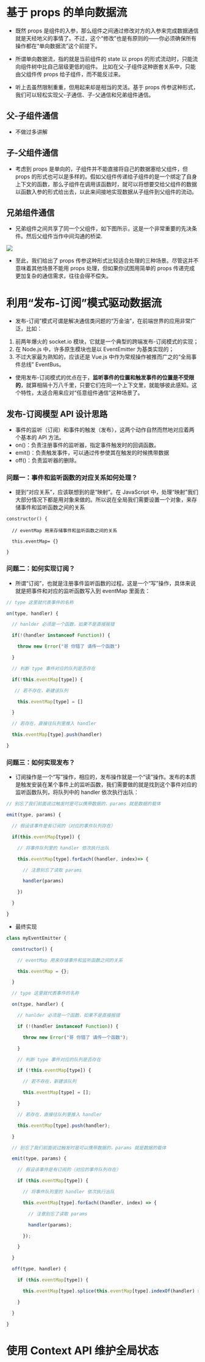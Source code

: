 # 基于 props 的单向数据流
- 既然 props 是组件的入参，那么组件之间通过修改对方的入参来完成数据通信就是天经地义的事情了。不过，这个“修改”也是有原则的——你必须确保所有操作都在“单向数据流”这个前提下。

- 所谓单向数据流，指的就是当前组件的 state 以 props 的形式流动时，只能流向组件树中比自己层级更低的组件。 比如在父-子组件这种嵌套关系中，只能由父组件传 props 给子组件，而不能反过来。

- 听上去虽然限制重重，但用起来却是相当的灵活。基于 props 传参这种形式，我们可以轻松实现父-子通信、子-父通信和兄弟组件通信。
## 父-子组件通信
- 不做过多讲解
## 子-父组件通信
- 考虑到 props 是单向的，子组件并不能直接将自己的数据塞给父组件，但 props 的形式也可以是多样的。假如父组件传递给子组件的是一个绑定了自身上下文的函数，那么子组件在调用该函数时，就可以将想要交给父组件的数据以函数入参的形式给出去，以此来间接地实现数据从子组件到父组件的流动。
## 兄弟组件通信
- 兄弟组件之间共享了同一个父组件，如下图所示，这是一个非常重要的先决条件。然后父组件当作中间沟通的桥梁.

![](C:\Users\97432\Desktop\react\react-md\imgs\conn1.png)

- 至此，我们给出了 props 传参这种形式比较适合处理的三种场景。尽管这并不意味着其他场景不能用 props 处理，但如果你试图用简单的 props 传递完成更加复杂的通信需求，往往会得不偿失。
# 利用“发布-订阅”模式驱动数据流
- 发布-订阅”模式可谓是解决通信类问题的“万金油”，在前端世界的应用非常广泛，比如：
1. 前两年爆火的 socket.io 模块，它就是一个典型的跨端发布-订阅模式的实现；
2. 在 Node.js 中，许多原生模块也是以 EventEmitter 为基类实现的；
3. 不过大家最为熟知的，应该还是 Vue.js 中作为常规操作被推而广之的“全局事件总线” EventBus。
- 使用发布-订阅模式的优点在于，**监听事件的位置和触发事件的位置是不受限的**，就算相隔十万八千里，只要它们在同一个上下文里，就能够彼此感知。这个特性，太适合用来应对“任意组件通信”这种场景了。
## 发布-订阅模型 API 设计思路
- 事件的监听（订阅）和事件的触发（发布），这两个动作自然而然地对应着两个基本的 API 方法。
- on()：负责注册事件的监听器，指定事件触发时的回调函数。
- emit()：负责触发事件，可以通过传参使其在触发的时候携带数据 
- off()：负责监听器的删除。
### 问题一：事件和监听函数的对应关系如何处理？
- 提到“对应关系”，应该联想到的是“映射”。在 JavaScript 中，处理“映射”我们大部分情况下都是用对象来做的。所以说在全局我们需要设置一个对象，来存储事件和监听函数之间的关系
~~~
constructor() {

  // eventMap 用来存储事件和监听函数之间的关系

  this.eventMap= {}

}

~~~
### 问题二：如何实现订阅？
- 所谓“订阅”，也就是注册事件监听函数的过程。这是一个“写”操作，具体来说就是把事件和对应的监听函数写入到 eventMap 里面去：
~~~javascript
// type 这里就代表事件的名称

on(type, handler) {

  // hanlder 必须是一个函数，如果不是直接报错

  if(!(handler instanceof Function)) {

    throw new Error("哥 你错了 请传一个函数")

  }

  // 判断 type 事件对应的队列是否存在

  if(!this.eventMap[type]) {

   // 若不存在，新建该队列

    this.eventMap[type] = []

  }

  // 若存在，直接往队列里推入 handler

  this.eventMap[type].push(handler)

}

~~~
### 问题三：如何实现发布？
- 订阅操作是一个“写”操作，相应的，发布操作就是一个“读”操作。发布的本质是触发安装在某个事件上的监听函数，我们需要做的就是找到这个事件对应的监听函数队列，将队列中的 handler 依次执行出队：
~~~javascript
// 别忘了我们前面说过触发时是可以携带数据的，params 就是数据的载体

emit(type, params) {

  // 假设该事件是有订阅的（对应的事件队列存在）

  if(this.eventMap[type]) {

    // 将事件队列里的 handler 依次执行出队

    this.eventMap[type].forEach((handler, index)=> {

      // 注意别忘了读取 params

      handler(params)

    })

  }

}

~~~
- 最终实现
~~~JavaScript
class myEventEmitter {

  constructor() {

    // eventMap 用来存储事件和监听函数之间的关系

    this.eventMap = {};

  }

  // type 这里就代表事件的名称

  on(type, handler) {

    // hanlder 必须是一个函数，如果不是直接报错

    if (!(handler instanceof Function)) {

      throw new Error("哥 你错了 请传一个函数");

    }

    // 判断 type 事件对应的队列是否存在

    if (!this.eventMap[type]) {

      // 若不存在，新建该队列

      this.eventMap[type] = [];

    }

    // 若存在，直接往队列里推入 handler

    this.eventMap[type].push(handler);

  }

  // 别忘了我们前面说过触发时是可以携带数据的，params 就是数据的载体

  emit(type, params) {

    // 假设该事件是有订阅的（对应的事件队列存在）

    if (this.eventMap[type]) {

      // 将事件队列里的 handler 依次执行出队

      this.eventMap[type].forEach((handler, index) => {

        // 注意别忘了读取 params

        handler(params);

      });

    }

  }

  off(type, handler) {

    if (this.eventMap[type]) {

      this.eventMap[type].splice(this.eventMap[type].indexOf(handler) >>> 0, 1);

    }

  }

}
~~~
# 使用 Context API 维护全局状态 